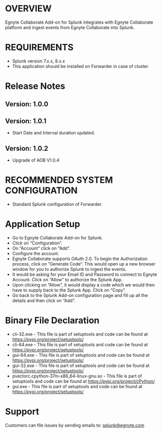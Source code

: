 # OVERVIEW

Egnyte Collaborate Add-on for Splunk integrates with Egnyte Collaborate platform and ingest events from Egnyte Collaborate into Splunk.

# REQUIREMENTS

- Splunk version 7.x.x, 8.x.x
- This application should be installed on Forwarder in case of cluster.

# Release Notes

## Version: 1.0.0

## Version: 1.0.1

- Start Date and Interval duration updated.

## Version: 1.0.2

- Upgrade of AOB V1.0.4

# RECOMMENDED SYSTEM CONFIGURATION

- Standard Splunk configuration of Forwarder.

# Application Setup

- Go to Egnyte Collaborate Add-on for Splunk.
- Click on “Configuration”.
- On “Account” click on “Add”.
- Configure the account.
- Egnyte Collaborate supports OAuth 2.0. To begin the Authorization process, click on “Generate Code”. This would open up a new browser window for you to authorize Splunk to ingest the events.
- It would be asking for your Email ID and Password to connect to Egnyte Account. Click on “Allow” to authorize the Splunk App.
- Upon clicking on “Allow”, it would display a code which we would then have to supply back to the Splunk App. Click on “Copy”.
- Go back to the Splunk Add-on configuration page and fill up all the details and then click on “Add”.

# Binary File Declaration

* cli-32.exe - This file is part of setuptools and code can be found at https://pypi.org/project/setuptools/
* cli-64.exe - This file is part of setuptools and code can be found at https://pypi.org/project/setuptools/
* gui-64.exe - This file is part of setuptools and code can be found at https://pypi.org/project/setuptools/
* gui-32.exe - This file is part of setuptools and code can be found at https://pypi.org/project/setuptools/
* pvectorc.cpython-37m-x86_64-linux-gnu.so - This file is part of setuptools and code can be found at https://pypi.org/project/cPython/
* gui.exe - This file is part of setuptools and code can be found at https://pypi.org/project/setuptools/

# Support

Customers can file issues by sending emails to: splunk@egnyte.com
